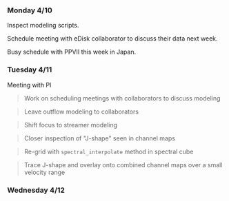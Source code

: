 ### Monday 4/10

Inspect modeling scripts.

Schedule meeting with eDisk collaborator to discuss their data next week.

Busy schedule with PPVII this week in Japan.

### Tuesday 4/11

Meeting with PI

> Work on scheduling meetings with collaborators to discuss modeling 

> Leave outflow modeling to collaborators

> Shift focus to streamer modeling 

> Closer inspection of "J-shape" seen in channel maps

> Re-grid with `spectral_interpolate` method in spectral cube

> Trace J-shape and overlay onto combined channel maps over a small velocity range 

### Wednesday 4/12 

